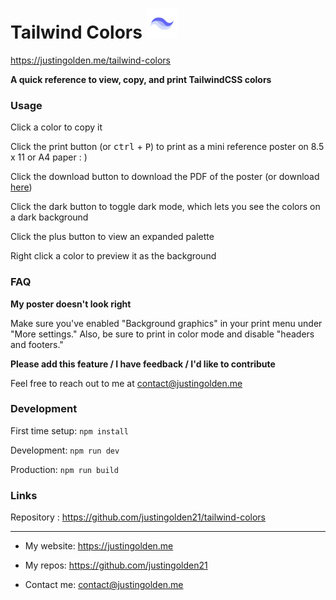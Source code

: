 # Tailwind Colors <img src="docs/img/icon.svg" width="48px">

https://justingolden.me/tailwind-colors

**A quick reference to view, copy, and print TailwindCSS colors**

### Usage

Click a color to copy it

Click the print button (or <kbd>ctrl</kbd> + <kbd>P</kbd>) to print as a mini reference poster on 8.5 x 11 or A4 paper : )

Click the download button to download the PDF of the poster (or download [here](https://github.com/justingolden21/tailwind-colors/raw/master/docs/poster/tailwind_colors.pdf))

Click the dark button to toggle dark mode, which lets you see the colors on a dark background

Click the plus button to view an expanded palette

Right click a color to preview it as the background

### FAQ

**My poster doesn't look right**

Make sure you've enabled "Background graphics" in your print menu under "More settings." Also, be sure to print in color mode and disable "headers and footers."

**Please add this feature / I have feedback / I'd like to contribute**

Feel free to reach out to me at contact@justingolden.me

### Development

First time setup: `npm install`

Development: `npm run dev`

Production: `npm run build`

### Links

Repository : https://github.com/justingolden21/tailwind-colors

<hr>

- My website: https://justingolden.me

- My repos: https://github.com/justingolden21

- Contact me: contact@justingolden.me
